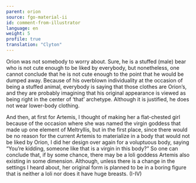 ```yaml
---
parent: orion
source: fgo-material-ii
id: comment-from-illustrator
language: en
weight: 5
profile: true
translation: "Clyton"
---
```


Orion was not somebody to worry about. Sure, he is a stuffed (male) bear who is not cute enough to be liked by everybody, but nonetheless, one cannot conclude that he is not cute enough to the point that he would be dumped away. Because of his overblown individuality at the occasion of being a stuffed animal, everybody is saying that those clothes are Orion’s, and they are probably imagining that his original appearance is viewed as being right in the center of ‘that’ archetype. Although it is justified, he does not wear lower-body clothing.

And then, at first for Artemis, I thought of making her a flat-chested girl because of the occasion where she was named the virgin goddess that made up one element of Meltryllis, but in the first place, since there would be no reason for the current Artemis to materialize in a body that would not be liked by Orion, I did her design over again for a voluptuous body, saying “You’re kidding, someone like that is a virgin in this body?” So one can conclude that, if by some chance, there may be a loli goddess Artemis also existing in some dimension. Although, unless there is a change in the settings I heard about, her original form is planned to be in a boring figure that is neither a loli nor does it have huge breasts. (I-IV)
